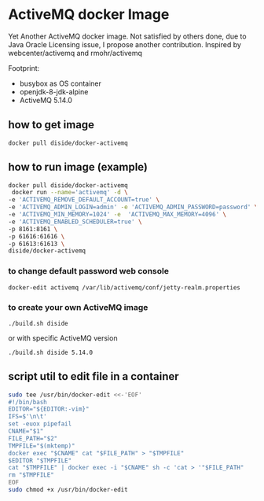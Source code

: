 # ActiveMQ docker Image

Yet Another ActiveMQ docker image.
Not satisfied by others done, due to Java Oracle Licensing issue, I propose another contribution.
Inspired by webcenter/activemq and rmohr/activemq

Footprint:

* busybox as OS container
* openjdk-8-jdk-alpine
* ActiveMQ 5.14.0

## how to get image

`docker pull diside/docker-activemq`

## how to run image (example)

```bash
docker pull diside/docker-activemq
 docker run --name='activemq' -d \
-e 'ACTIVEMQ_REMOVE_DEFAULT_ACCOUNT=true' \
-e 'ACTIVEMQ_ADMIN_LOGIN=admin' -e 'ACTIVEMQ_ADMIN_PASSWORD=password' \
-e 'ACTIVEMQ_MIN_MEMORY=1024' -e  'ACTIVEMQ_MAX_MEMORY=4096' \
-e 'ACTIVEMQ_ENABLED_SCHEDULER=true' \
-p 8161:8161 \
-p 61616:61616 \
-p 61613:61613 \
diside/docker-activemq
```

### to change default password web console

`docker-edit activemq /var/lib/activemq/conf/jetty-realm.properties`


### to create your own ActiveMQ image

`./build.sh diside`

or with specific ActiveMQ version

`./build.sh diside 5.14.0`


## script util to edit file in a container

```bash
sudo tee /usr/bin/docker-edit <<-'EOF'
#!/bin/bash
EDITOR="${EDITOR:-vim}"
IFS=$'\n\t'
set -euox pipefail
CNAME="$1"
FILE_PATH="$2"
TMPFILE="$(mktemp)"
docker exec "$CNAME" cat "$FILE_PATH" > "$TMPFILE"
$EDITOR "$TMPFILE"
cat "$TMPFILE" | docker exec -i "$CNAME" sh -c 'cat > '"$FILE_PATH"
rm "$TMPFILE"
EOF
sudo chmod +x /usr/bin/docker-edit
```
